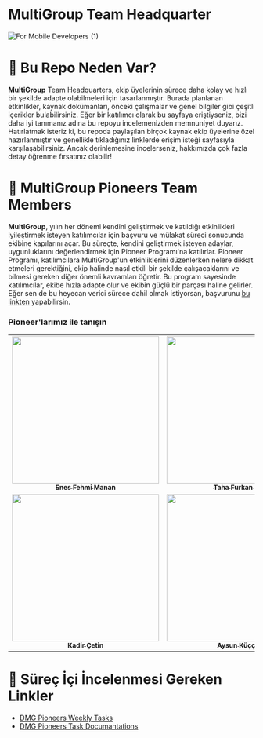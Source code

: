 # MultiGroup Team Headquarter

![For Mobile Developers (1)](https://github.com/user-attachments/assets/d176f6b2-f64a-4722-b261-7cd900c031da)

# 🧠 Bu Repo Neden Var?

**MultiGroup** Team Headquarters, ekip üyelerinin sürece daha kolay ve hızlı bir şekilde adapte olabilmeleri için tasarlanmıştır. Burada planlanan etkinlikler, kaynak dokümanları, önceki çalışmalar ve genel bilgiler gibi çeşitli içerikler bulabilirsiniz. Eğer bir katılımcı olarak bu sayfaya eriştiyseniz, bizi daha iyi tanımanız adına bu repoyu incelemenizden memnuniyet duyarız. Hatırlatmak isteriz ki, bu repoda paylaşılan birçok kaynak ekip üyelerine özel hazırlanmıştır ve genellikle tıkladığınız linklerde erişim isteği sayfasıyla karşılaşabilirsiniz. Ancak derinlemesine incelerseniz, hakkımızda çok fazla detay öğrenme fırsatınız olabilir!

# 🌟 MultiGroup Pioneers Team Members

**MultiGroup**, yılın her dönemi kendini geliştirmek ve katıldığı etkinlikleri iyileştirmek isteyen katılımcılar için başvuru ve mülakat süreci sonucunda ekibine kapılarını açar. Bu süreçte, kendini geliştirmek isteyen adaylar, uygunluklarını değerlendirmek için Pioneer Programı'na katılırlar. Pioneer Programı, katılımcılara MultiGroup'un etkinliklerini düzenlerken nelere dikkat etmeleri gerektiğini, ekip halinde nasıl etkili bir şekilde çalışacaklarını ve bilmesi gereken diğer önemli kavramları öğretir. Bu program sayesinde katılımcılar, ekibe hızla adapte olur ve ekibin güçlü bir parçası haline gelirler. Eğer sen de bu heyecan verici sürece dahil olmak istiyorsan, başvurunu [bu linkten](https://forms.gle/eDaNGhWe98qLiiVM7) yapabilirsin. 

### Pioneer'larımız ile tanışın

<table>
  <tr>
    <td align="center"><a href="https://www.linkedin.com/in/enesfehmimanan/"><img src="https://media.licdn.com/dms/image/v2/D4D03AQEYP8H1RAV7tQ/profile-displayphoto-shrink_200_200/profile-displayphoto-shrink_200_200/0/1700500125459?e=1730332800&v=beta&t=IuvWi1gf76VN-pOaLMStgK0exc-qdJh9EcIIwC014Ns" width="300px;" alt=""/><br /><sub><b>Enes Fehmi Manan</b></sub></a><br /></td>
    <td align="center"><a href="https://www.linkedin.com/in/tahafurkansen/"><img src="https://media.licdn.com/dms/image/v2/D4D03AQGX8DXWFVI_lA/profile-displayphoto-shrink_200_200/profile-displayphoto-shrink_200_200/0/1718218439744?e=1730332800&v=beta&t=CZ97WhLc1XNkgrSYoszlCr_QzJgrGYljg1t542CA48o" width="300px;" alt=""/><br /><sub><b>Taha Furkan Şen</b></sub></a><br /></td>
    <td align="center"><a href="https://www.linkedin.com/in/leventsurer/"><img src="https://media.licdn.com/dms/image/v2/D4D03AQFb03abNBkPHg/profile-displayphoto-shrink_200_200/profile-displayphoto-shrink_200_200/0/1704305968266?e=1730332800&v=beta&t=oEQepJTn3Out21zMiRKkklAGmv5KxBeKCF6nLMWThds" width="300px;" alt=""/><br /><sub><b>Levent Sürer</b></sub></a><br /></td>
    <td align="center"><a href="https://www.linkedin.com/in/behiye-bedir-87988b26a/"><img src="https://media.licdn.com/dms/image/v2/D4D03AQHop0V2J2j_eg/profile-displayphoto-shrink_200_200/profile-displayphoto-shrink_200_200/0/1720640046991?e=1730332800&v=beta&t=vZ1JLRZYaGSu8y11uPXUV_BskpIjJMt2_T0PdoQdjXo" width="300px;" alt=""/><br /><sub><b>Behiye Bedir</b></sub></a><br /></td>
  </tr>
    <tr>
    <td align="center"><a href="https://www.linkedin.com/in/kadir-%C3%A7etin-961124189/"><img src="https://media.licdn.com/dms/image/v2/D4D03AQGKEEo-MPv1hw/profile-displayphoto-shrink_200_200/profile-displayphoto-shrink_200_200/0/1703701577861?e=1730332800&v=beta&t=MvIHmo8RzctOM7qNasiUihAP_u-k_Ql_pf2k_9V0VW8" width="300px;" alt=""/><br /><sub><b>Kadir Çetin</b></sub></a><br /></td>
    <td align="center"><a href="https://www.linkedin.com/in/aysunkuccuk/"><img src="https://media.licdn.com/dms/image/v2/D4D03AQFAUTpdxC_KKg/profile-displayphoto-shrink_200_200/profile-displayphoto-shrink_200_200/0/1684835836372?e=1730332800&v=beta&t=w0gSZsmyiWtas7TusmNV23D7fZLz4IfelYTKpMjJBow" width="300px;" alt=""/><br /><sub><b>Aysun Küççük</b></sub></a><br /></td>
    <td align="center"><a href="https://www.linkedin.com/in/talha-berkay-eren-1b9158225//"><img src="https://media.licdn.com/dms/image/v2/D5603AQFtXFiN0w4k6g/profile-displayphoto-shrink_200_200/profile-displayphoto-shrink_200_200/0/1684581326057?e=1730332800&v=beta&t=Kgis5tm5BxSq67odO6C8kOP8xpafI-3c-_izFqR2vHU" width="300px;" alt=""/><br /><sub><b>Talha Berkay Eren</b></sub></a><br /></td>
    <td align="center"><a href="https://www.linkedin.com/in/zehratunckol/"><img src="https://media.licdn.com/dms/image/v2/D4D03AQEvhX7xZbC0MQ/profile-displayphoto-shrink_200_200/profile-displayphoto-shrink_200_200/0/1702587433553?e=1730332800&v=beta&t=s5GPzmUB2hPLBW5LExSrsQ9boNEljX3P6jDL3AIXkls" width="300px;" alt=""/><br /><sub><b>Zehra TUNÇKOL</b></sub></a><br /></td>
  </tr>
</table>

# 📌 Süreç İçi İncelenmesi Gereken Linkler

- [DMG Pioneers Weekly Tasks](https://github.com/Developer-MultiGroup/MultiGroup.hq/wiki/Team-Tasks)
- [DMG Pioneers Task Documantations](https://github.com/Developer-MultiGroup/MultiGroup.hq/wiki/Work-Documantation)
 
